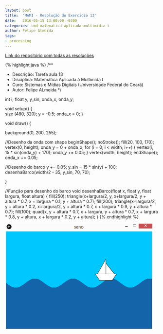 ```yaml
---
layout: post
title:  "MAMI - Resolução do Exercício 13"
date:   2016-05-15 13:00:00 -0300
categories: smd matematica-aplicada-multimidia-i
author: Felipe Almeida
tags:
- processing
---
```


[Link do repositório com todas as resoluções](https://github.com/falmeidaco/mami)

{% highlight java %}
/**
  * Descrição: Tarefa aula 13
  * Disciplina: Matemática Aplicada à Multimida I
  * Curo: Sistemas e Mídias Digitais (Universidade Federal do Ceará)
  * Autor: Felipe ALmeida
  */

int i;
float y, y_sin, onda_x, onda_y;

void setup() {  
  size (480, 320);
  y = -0.5;
  onda_x = 0;
}

void draw() {
  
  background(0, 200, 255);
  
  //Desenho da onda com shape
  beginShape();
  noStroke();
  fill(20, 100, 170);
  vertex(0, height);
  onda_y = 0 + onda_x; 
  for (i = 0; i < width; i++) {
    vertex(i, 15 * sin(onda_y) + 170);
    onda_y += 0.05;
  }
  vertex(width, height);
  endShape();
  onda_x += 0.05;
  
  //Desenho do barco
  y += 0.05;
  y_sin = 15 * sin(y) + 100;
  desenhaBarco(width/2 - 35, y_sin, 70, 70);
  
}

//Função para desenho do barco
void desenhaBarco(float x, float y, float largura, float altura) {
  fill(250);
  triangle(x+largura/2, y, x+largura/2, y + altura * 0.7, x + largura * 0.1, y + altura * 0.7);
  fill(200);
  triangle(x+largura/2, y + altura * 0.2, x+largura/2, y + altura * 0.7, x + largura * 0.9, y + altura * 0.7);
  fill(100);
  quad(x, y + altura * 0.7, x + largura, y + altura * 0.7, x + largura * 0.8, y + altura, x + largura * 0.2, y + altura);
}
{% endhighlight %}


![Resultado do código](https://raw.githubusercontent.com/falmeidaco/mami/master/Aula%2013/tela.PNG)
